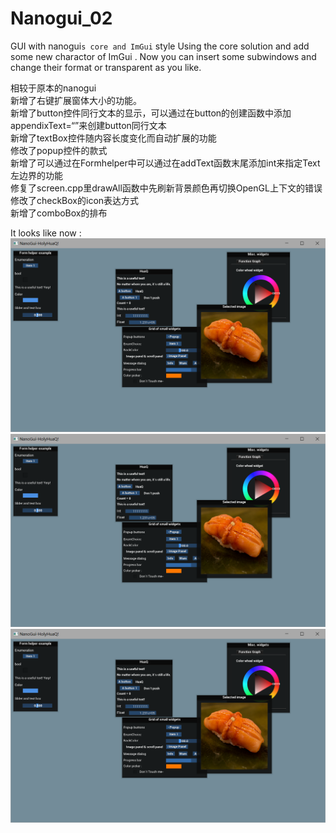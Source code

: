 # Nanogui_02
GUI with nanogui`s core and ImGui` style 
Using the core solution and add some new charactor of ImGui .
Now you can insert some subwindows and change their format or transparent as you like.

相较于原本的nanogui  
新增了右键扩展窗体大小的功能。  
新增了button控件同行文本的显示，可以通过在button的创建函数中添加appendixText=“”来创建button同行文本  
新增了textBox控件随内容长度变化而自动扩展的功能  
修改了popup控件的款式  
新增了可以通过在Formhelper中可以通过在addText函数末尾添加int来指定Text左边界的功能  
修复了screen.cpp里drawAll函数中先刷新背景颜色再切换OpenGL上下文的错误  
修改了checkBox的icon表达方式   
新增了comboBox的排布  


It looks like now :
![Image text](https://github.com/decsacety/Nanogui_02/blob/main/samples/n1.png)
![Image text](https://github.com/decsacety/Nanogui_02/blob/main/samples/n1.png)
![Image text](https://github.com/decsacety/Nanogui_02/blob/main/samples/n1.png)


